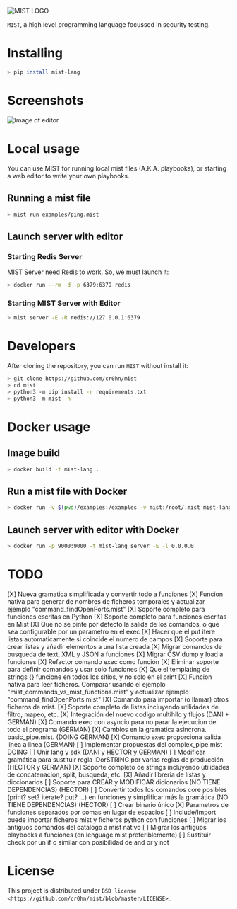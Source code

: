 ![MIST LOGO](https://raw.githubusercontent.com/cr0hn/mist/master/docs/source/_static/images/logo-250x250.png)


`MIST`, a high level programming language focussed in security testing.

# Installing

```bash
> pip install mist-lang
```

# Screenshots

![Image of editor](https://raw.githubusercontent.com/cr0hn/mist/master/docs/source/_static/images/MIST_Editor.png)

# Local usage

You can use MIST for running local mist files (A.K.A. playbooks), or starting a
web editor to write your own playbooks.

## Running a mist file

```bash
> mist run examples/ping.mist
```

## Launch server with editor

### Starting Redis Server

MIST Server need Redis to work. So, we must launch it:

```bash
> docker run --rm -d -p 6379:6379 redis
```

### Starting MIST Server with Editor

```bash
> mist server -E -R redis://127.0.0.1:6379
```

# Developers

After cloning the repository, you can run `MIST` without install it:

```bash
> git clone https://github.com/cr0hn/mist
> cd mist
> python3 -m pip install -r requirements.txt
> python3 -m mist -h
```

# Docker usage

## Image build

```bash
> docker build -t mist-lang .
```

## Run a mist file with Docker

```bash
> docker run -v $(pwd)/examples:/examples -v mist:/root/.mist mist-lang run examples/ping.mist
```

## Launch server with editor with Docker

```bash
> docker run -p 9000:9000 -t mist-lang server -E -l 0.0.0.0
```

# TODO

[X] Nueva gramatica simplificada y convertir todo a funciones
[X] Funcion nativa para generar de nombres de ficheros temporales y actualizar ejemplo "command_findOpenPorts.mist"
[X] Soporte completo para funciones escritas en Python
[X] Soporte completo para funciones escritas en Mist
[X] Que no se pinte por defecto la salida de los comandos, o que sea configurable por un parametro en el exec
[X] Hacer que el put itere listas automaticamente si coincide el numero de campos
[X] Soporte para crear listas y añadir elementos a una lista creada
[X] Migrar comandos de busqueda de text, XML y JSON a funciones
[X] Migrar CSV dump y load a funciones
[X] Refactor comando exec como función
[X] Eliminar soporte para definir comandos y usar solo funciones
[X] Que el templating de strings {} funcione en todos los sitios, y no solo en el print
[X] Funcion nativa para leer ficheros. Comparar usando el ejemplo "mist_commands_vs_mist_functions.mist" y actualizar ejemplo "command_findOpenPorts.mist"
[X] Comando para importar (o llamar) otros ficheros de mist.
[X] Soporte completo de listas incluyendo utilidades de filtro, mapeo, etc.
[X] Integración del nuevo codigo multihilo y flujos (DANI + GERMAN)
[X] Comando exec con asyncio para no parar la ejecucion de todo el programa (GERMAN)
[X] Cambios en la gramatica asincrona. basic_pipe.mist. (DOING GERMAN)
[X] Comando exec proporciona salida linea a linea (GERMAN)
[ ] Implementar propuestas del complex_pipe.mist DOING
[ ] Unir lang y sdk (DANI y HECTOR y GERMAN)
[ ] Modificar gramática para sustituir regla IDorSTRING por varias reglas de producción (HECTOR y GERMAN)
[X] Soporte completo de strings incluyendo utilidades de concatenacion, split, busqueda, etc.
[X] Añadir libreria de listas y diccionarios
[ ] Soporte para CREAR y MODIFICAR dicionarios (NO TIENE DEPENDENCIAS) (HECTOR)
[ ] Convertir todos los comandos core posibles (print? set? iterate? put? ...) en funciones y simplificar más la gramática (NO TIENE DEPENDENCIAS) (HECTOR)
[ ] Crear binario único
[X] Parametros de funciones separados por comas en lugar de espacios
[ ] Include/Import puede importar ficheros mist y ficheros python con funciones
[ ] Migrar los antiguos comandos del catalogo a mist nativo
[ ] Migrar los antiguos playbooks a funciones (en lenguage mist preferiblemente)
[ ] Sustituir check por un if o similar con posibilidad de and or y not

# License

This project is distributed under `BSD license <https://github.com/cr0hn/mist/blob/master/LICENSE>`_
